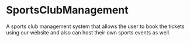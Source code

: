 # SportsClubManagement
A sports club management system that allows the user to book the tickets using our website and also can host their own sports events as well.
